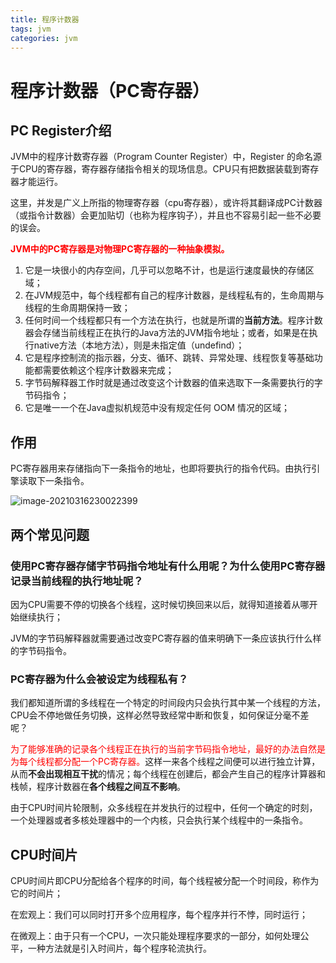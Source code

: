 ```yaml
---
title: 程序计数器
tags: jvm
categories: jvm
---
```


# 程序计数器（PC寄存器）

## PC Register介绍

JVM中的程序计数寄存器（Program Counter Register）中，Register 的命名源于CPU的寄存器，寄存器存储指令相关的现场信息。CPU只有把数据装载到寄存器才能运行。

这里，并发是广义上所指的物理寄存器（cpu寄存器），或许将其翻译成PC计数器（或指令计数器）会更加贴切（也称为程序钩子），并且也不容易引起一些不必要的误会。

<font style="color:red">**JVM中的PC寄存器是对物理PC寄存器的一种抽象模拟。**</font>

1. 它是一块很小的内存空间，几乎可以忽略不计，也是运行速度最快的存储区域；
2. 在JVM规范中，每个线程都有自己的程序计数器，是线程私有的，生命周期与线程的生命周期保持一致；
3. 任何时间一个线程都只有一个方法在执行，也就是所谓的**当前方法**。程序计数器会存储当前线程正在执行的Java方法的JVM指令地址；或者，如果是在执行native方法（本地方法），则是未指定值（undefind）；
4. 它是程序控制流的指示器，分支、循环、跳转、异常处理、线程恢复等基础功能都需要依赖这个程序计数器来完成；
5. 字节码解释器工作时就是通过改变这个计数器的值来选取下一条需要执行的字节码指令；
6. 它是唯一一个在Java虚拟机规范中没有规定任何 OOM 情况的区域；

## 作用

PC寄存器用来存储指向下一条指令的地址，也即将要执行的指令代码。由执行引擎读取下一条指令。

![image-20210316230022399](http://mkstatic.lianbian.net/image-20210316230022399.png)

## 两个常见问题

### 使用PC寄存器存储字节码指令地址有什么用呢？为什么使用PC寄存器记录当前线程的执行地址呢？

因为CPU需要不停的切换各个线程，这时候切换回来以后，就得知道接着从哪开始继续执行；

JVM的字节码解释器就需要通过改变PC寄存器的值来明确下一条应该执行什么样的字节码指令。



### PC寄存器为什么会被设定为线程私有？

我们都知道所谓的多线程在一个特定的时间段内只会执行其中某一个线程的方法，CPU会不停地做任务切换，这样必然导致经常中断和恢复，如何保证分毫不差呢？

<font style="color:red">为了能够准确的记录各个线程正在执行的当前字节码指令地址，最好的办法自然是为每个线程都分配一个PC寄存器。</font>这样一来各个线程之间便可以进行独立计算，从而**不会出现相互干扰**的情况；每个线程在创建后，都会产生自己的程序计算器和栈帧，程序计数器在**各个线程之间互不影响**。

由于CPU时间片轮限制，众多线程在并发执行的过程中，任何一个确定的时刻，一个处理器或者多核处理器中的一个内核，只会执行某个线程中的一条指令。



## CPU时间片

CPU时间片即CPU分配给各个程序的时间，每个线程被分配一个时间段，称作为它的时间片；

在宏观上：我们可以同时打开多个应用程序，每个程序并行不悖，同时运行；

在微观上：由于只有一个CPU，一次只能处理程序要求的一部分，如何处理公平，一种方法就是引入时间片，每个程序轮流执行。